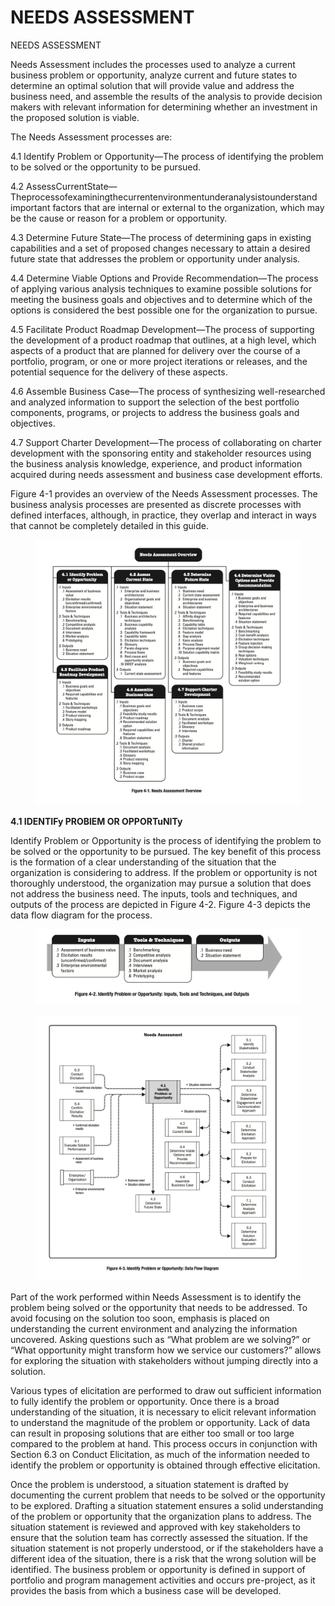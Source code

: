# NEEDS ASSESSMENT

NEEDS ASSESSMENT

Needs Assessment includes the processes used to analyze a current business problem or opportunity, analyze current and future states to determine an optimal solution that will provide value and address the business need, and assemble the results of the analysis to provide decision makers with relevant information for determining whether an investment in the proposed solution is viable.

The Needs Assessment processes are:

4.1 Identify Problem or Opportunity—The process of identifying the problem to be solved or the opportunity to be pursued.

4.2 AssessCurrentState—Theprocessofexaminingthecurrentenvironmentunderanalysistounderstand important factors that are internal or external to the organization, which may be the cause or reason for a problem or opportunity.

4.3 Determine Future State—The process of determining gaps in existing capabilities and a set of proposed changes necessary to attain a desired future state that addresses the problem or opportunity under analysis.

4.4 Determine Viable Options and Provide Recommendation—The process of applying various analysis techniques to examine possible solutions for meeting the business goals and objectives and to determine which of the options is considered the best possible one for the organization to pursue.

4.5 Facilitate Product Roadmap Development—The process of supporting the development of a product roadmap that outlines, at a high level, which aspects of a product that are planned for delivery over the course of a portfolio, program, or one or more project iterations or releases, and the potential sequence for the delivery of these aspects.

4.6 Assemble Business Case—The process of synthesizing well-researched and analyzed information to support the selection of the best portfolio components, programs, or projects to address the business goals and objectives.

4.7 Support Charter Development—The process of collaborating on charter development with the sponsoring entity and stakeholder resources using the business analysis knowledge, experience, and product information acquired during needs assessment and business case development efforts.

Figure 4-1 provides an overview of the Needs Assessment processes. The business analysis processes are presented as discrete processes with defined interfaces, although, in practice, they overlap and interact in ways that cannot be completely detailed in this guide.

<figure><img src=".gitbook/assets/image (3).png" alt=""><figcaption></figcaption></figure>

**4.1 IDENTIFy PROBlEM OR OPPORTuNITy**

Identify Problem or Opportunity is the process of identifying the problem to be solved or the opportunity to be pursued. The key benefit of this process is the formation of a clear understanding of the situation that the organization is considering to address. If the problem or opportunity is not thoroughly understood, the organization may pursue a solution that does not address the business need. The inputs, tools and techniques, and outputs of the process are depicted in Figure 4-2. Figure 4-3 depicts the data flow diagram for the process.

<figure><img src=".gitbook/assets/image (2).png" alt=""><figcaption></figcaption></figure>

<figure><img src=".gitbook/assets/image.png" alt=""><figcaption></figcaption></figure>

Part of the work performed within Needs Assessment is to identify the problem being solved or the opportunity that needs to be addressed. To avoid focusing on the solution too soon, emphasis is placed on understanding the current environment and analyzing the information uncovered. Asking questions such as “What problem are we solving?” or “What opportunity might transform how we service our customers?” allows for exploring the situation with stakeholders without jumping directly into a solution.

Various types of elicitation are performed to draw out sufficient information to fully identify the problem or opportunity. Once there is a broad understanding of the situation, it is necessary to elicit relevant information to understand the magnitude of the problem or opportunity. Lack of data can result in proposing solutions that are either too small or too large compared to the problem at hand. This process occurs in conjunction with Section 6.3 on Conduct Elicitation, as much of the information needed to identify the problem or opportunity is obtained through effective elicitation.

Once the problem is understood, a situation statement is drafted by documenting the current problem that needs to be solved or the opportunity to be explored. Drafting a situation statement ensures a solid understanding of the problem or opportunity that the organization plans to address. The situation statement is reviewed and approved with key stakeholders to ensure that the solution team has correctly assessed the situation. If the situation statement is not properly understood, or if the stakeholders have a different idea of the situation, there is a risk that the wrong solution will be identified. The business problem or opportunity is defined in support of portfolio and program management activities and occurs pre-project, as it provides the basis from which a business case will be developed.
